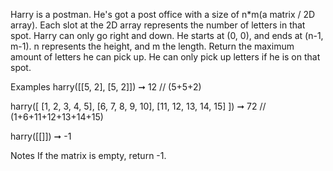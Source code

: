 Harry is a postman. He's got a post office with a size of n*m(a matrix / 2D array). Each slot at the 2D array represents the number of letters in that spot. Harry can only go right and down. He starts at (0, 0), and ends at (n-1, m-1). n represents the height, and m the length. Return the maximum amount of letters he can pick up. He can only pick up letters if he is on that spot.

Examples
harry([[5, 2], [5, 2]]) ➞ 12
// (5+5+2)


harry([
  [1, 2, 3, 4, 5],
  [6, 7, 8, 9, 10],
  [11, 12, 13, 14, 15]
]) ➞ 72
// (1+6+11+12+13+14+15)


harry([[]]) ➞ -1

Notes
If the matrix is empty, return -1.